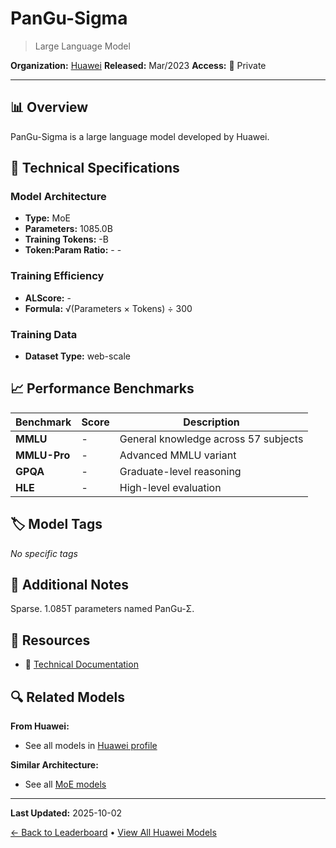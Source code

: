 # PanGu-Sigma

> Large Language Model

**Organization:** [Huawei](../../labs/huawei.md)
**Released:** Mar/2023
**Access:** 🔴 Private

---

## 📊 Overview

PanGu-Sigma is a large language model developed by Huawei.

## 🔧 Technical Specifications

### Model Architecture
- **Type:** MoE
- **Parameters:** 1085.0B
- **Training Tokens:** -B
- **Token:Param Ratio:** - -

### Training Efficiency
- **ALScore:** -
- **Formula:** √(Parameters × Tokens) ÷ 300

### Training Data
- **Dataset Type:** web-scale

## 📈 Performance Benchmarks

| Benchmark | Score | Description |
|-----------|-------|-------------|
| **MMLU** | - | General knowledge across 57 subjects |
| **MMLU-Pro** | - | Advanced MMLU variant |
| **GPQA** | - | Graduate-level reasoning |
| **HLE** | - | High-level evaluation |

## 🏷️ Model Tags

_No specific tags_

## 📝 Additional Notes

Sparse. 1.085T parameters named PanGu-Σ.

## 🔗 Resources

- 📄 [Technical Documentation](https://arxiv.org/abs/2303.10845)

## 🔍 Related Models

**From Huawei:**
- See all models in [Huawei profile](../../labs/huawei.md)

**Similar Architecture:**
- See all [MoE models](../../architectures/moe.md)

---

**Last Updated:** 2025-10-02

[← Back to Leaderboard](../../README.md) • [View All Huawei Models](../../labs/huawei.md)
